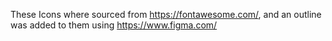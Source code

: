 These Icons where sourced from https://fontawesome.com/, and an outline was added to them using https://www.figma.com/
